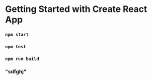 # Getting Started with Create React App

### `npm start`

### `npm test`

### `npm run build`

### "sdfghj"
